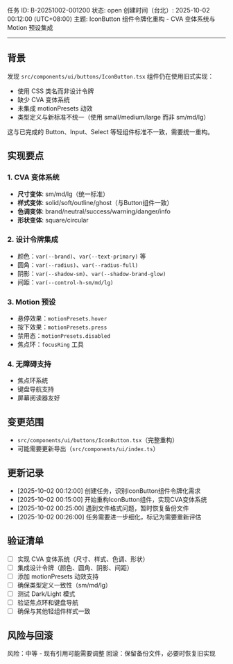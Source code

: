 任务 ID: B-20251002-001200
状态: open
创建时间（台北）: 2025-10-02 00:12:00 (UTC+08:00)
主题: IconButton 组件令牌化重构 - CVA 变体系统与 Motion 预设集成

---

## 背景

发现 `src/components/ui/buttons/IconButton.tsx` 组件仍在使用旧式实现：
- 使用 CSS 类名而非设计令牌
- 缺少 CVA 变体系统
- 未集成 motionPresets 动效
- 类型定义与新标准不统一（使用 small/medium/large 而非 sm/md/lg）

这与已完成的 Button、Input、Select 等轻组件标准不一致，需要统一重构。

## 实现要点

### 1. CVA 变体系统
- **尺寸变体**: sm/md/lg（统一标准）
- **样式变体**: solid/soft/outline/ghost（与Button组件一致）
- **色调变体**: brand/neutral/success/warning/danger/info
- **形状变体**: square/circular

### 2. 设计令牌集成
- 颜色：`var(--brand)`、`var(--text-primary)` 等
- 圆角：`var(--radius)`、`var(--radius-full)`
- 阴影：`var(--shadow-sm)`、`var(--shadow-brand-glow)`
- 间距：`var(--control-h-sm/md/lg)`

### 3. Motion 预设
- 悬停效果：`motionPresets.hover`
- 按下效果：`motionPresets.press`
- 禁用态：`motionPresets.disabled`
- 焦点环：`focusRing` 工具

### 4. 无障碍支持
- 焦点环系统
- 键盘导航支持
- 屏幕阅读器友好

## 变更范围

- `src/components/ui/buttons/IconButton.tsx`（完整重构）
- 可能需要更新导出（`src/components/ui/index.ts`）

## 更新记录

- [2025-10-02 00:12:00] 创建任务，识别IconButton组件令牌化需求
- [2025-10-02 00:15:00] 开始重构IconButton组件，实现CVA变体系统
- [2025-10-02 00:25:00] 遇到文件格式问题，暂时恢复备份文件
- [2025-10-02 00:26:00] 任务需要进一步细化，标记为需要重新评估

## 验证清单

- [ ] 实现 CVA 变体系统（尺寸、样式、色调、形状）
- [ ] 集成设计令牌（颜色、圆角、阴影、间距）
- [ ] 添加 motionPresets 动效支持
- [ ] 确保类型定义一致性（sm/md/lg）
- [ ] 测试 Dark/Light 模式
- [ ] 验证焦点环和键盘导航
- [ ] 确保与其他轻组件样式一致

## 风险与回滚

风险：中等 - 现有引用可能需要调整
回滚：保留备份文件，必要时恢复旧实现